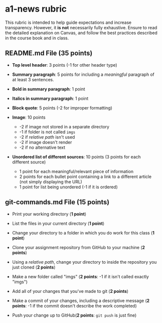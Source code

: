 # a1-news rubric
This rubric is intended to help guide expectations and increase transparency. However, it **is not** necessarily fully exhaustive. Ensure to read the detailed explanation on Canvas, and follow the best practices described in the course book and in class.

## README.md File (**35 points**)
- **Top level header**: 3 points (-1 for other header type)
- **Summary paragraph**: 5 points for including a _meaningful_ paragraph of at least 3 sentences.
- **Bold in summary paragraph**: 1 point
- **Italics in summary paragraph**: 1 point
- **Block quote**: 5 points (-2 for improper formatting)
- **Image**: 10 points
    - -2 if image not stored in a separate directory
    - -1 if folder is not called `imgs`
    - -2 if _relative path_ isn't used
    - -2 if image doesn't render
    - -2 if no alternative text

- **Unordered list of different sources**: 10 points (3 points for each different source)
    - 1 point for each meaningful/relevant piece of information
    - 2 points for each bullet point containing a link to a different article (not simply displaying the URL) 
    - 1 point for list being unordered (-1 if it is ordered)


## git-commands.md File (**15 points**)

- Print your working directory (**1 point**)

- List the files in your current directory (**1 point**)

- Change your directory to a folder in which you do work for this class (**1 point**)

- Clone your assignment repository from GitHub to your machine (**2 points**)

- Using a *relative path*, change your directory to inside the repository you just cloned (**2 points**)

- Make a new folder called "imgs" (**2 points**: -1 if it isn't called exactly "imgs")

- Add all of your changes that you've made to git (**2 points**)

- Make a commit of your changes, including a descriptive message (**2 points**: -1 if the commit doesn't describe the work completed)

- Push your change up to GitHub(**2 points**: `git push` is just fine)
